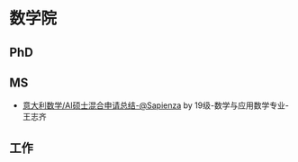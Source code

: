 # 数学院

## PhD

## MS

- [意大利数学/AI硕士混合申请总结-@Sapienza](application-result/math-data/ms-wzq.md) by 19级-数学与应用数学专业-王志齐

## 工作
